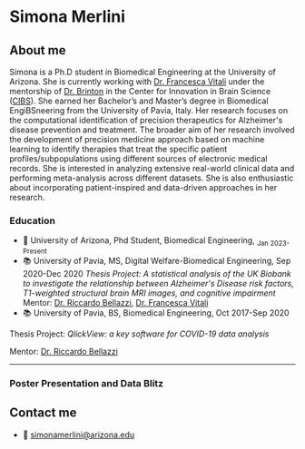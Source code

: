 # **Simona Merlini**

## About me

Simona is a Ph.D student in Biomedical Engineering at the University of Arizona. She is currently working with [Dr. Francesca Vitali](https://deptmedicine.arizona.edu/profile/francesca-vitali-phd) under the mentorship of [Dr. Brinton](https://healthsciences.arizona.edu/about/executive-leadership/roberta-diaz-brinton-phd) in the Center for Innovation in Brain Science ([CIBS](https://cibs.uahs.arizona.edu/)). She earned her Bachelor’s and Master’s degree in Biomedical EngiBSneering from the University of Pavia, Italy. Her research focuses on the computational identification of precision therapeutics for Alzheimer's disease prevention and treatment. The broader aim of her research involved the development of precision medicine approach based on machine learning to identify therapies that treat the specific patient profiles/subpopulations using different sources of electronic medical records. She is interested in analyzing extensive real-world clinical data and performing meta-analysis across different datasets. She is also enthusiastic about incorporating patient-inspired and data-driven approaches in her research.

### Education 
- 📖 University of Arizona, Phd Student, Biomedical Engineering, <sub>Jan 2023-Present</sub>
- :books: University of Pavia, MS, Digital Welfare-Biomedical Engineering, Sep 2020-Dec 2020
<space><space>*<space> Thesis Project: _A statistical analysis of the UK Biobank to investigate the relationship between Alzheimer's Disease   risk factors, T1-weighted structural brain MRI images, and cognitive impairment_
<space><space>*<space> Mentor: [Dr. Riccardo Bellazzi](https://www.journals.elsevier.com/international-journal-of-medical-informatics/editorial-board/professor-riccardo-bellazzi),  [Dr. Francesca Vitali](https://deptmedicine.arizona.edu/profile/francesca-vitali-phd)
- :books: University of Pavia, BS, Biomedical Engineering, Oct 2017-Sep 2020


Thesis Project: _QlickView: a key software for COVID-19 data analysis_  

Mentor: [Dr. Riccardo Bellazzi](https://www.journals.elsevier.com/international-journal-of-medical-informatics/editorial-board/professor-riccardo-bellazzi)
  


---

### Poster Presentation and Data Blitz

## Contact me
- :envelope_with_arrow: simonamerlini@arizona.edu


